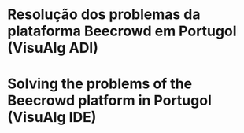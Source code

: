 # Resolução dos problemas da plataforma Beecrowd em Portugol (VisuAlg ADI)
# Solving the problems of the Beecrowd platform in Portugol (VisuAlg IDE)
